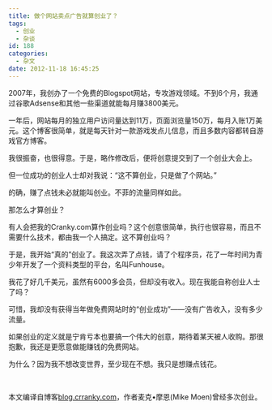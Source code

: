 ```yaml
---
title: 做个网站卖点广告就算创业了？
tags:
  - 创业
  - 杂谈
id: 188
categories:
  - 杂文
date: 2012-11-18 16:45:25
---
```


2007年，我创办了一个免费的Blogspot网站，专攻游戏领域。不到6个月，我通过谷歌Adsense和其他一些渠道就能每月赚3800美元。

一年后，网站每月的独立用户访问量达到11万，页面浏览量150万，每月入账1万美元。这个博客很简单，就是每天针对一款游戏发点儿信息，而且多数内容都转自游戏官方博客。

我很振奋，也很得意。于是，略作修改后，便将创意提交到了一个创业大会上。

但一位成功的创业人士却对我说：“这不算创业，只是做了个网站。”

的确，赚了点钱未必就能叫创业。不菲的流量同样如此。

那怎么才算创业？

有人会把我的Cranky.com算作创业吗？这个创意很简单，执行也很容易，而且不需要什么技术，都由我一个人搞定。这不算创业吗？

于是，我开始“真的”创业了。我这次弄了点钱，请了个程序员，花了一年时间为青少年开发了一个资料类型的平台，名叫Funhouse。

我花了好几千美元，虽然有6000多会员，但却没有收入。现在我能自称创业人士了吗？

可惜，我却没有获得当年做免费网站时的“创业成功”——没有广告收入，没有多少流量。

如果创业的定义就是宁肯亏本也要搞一个伟大的创意，期待着某天被人收购。那很抱歉，我还是更愿意做能赚钱的免费网站。

为什么？因为我不想改变世界，至少现在不想。我只是想赚点钱花。

&nbsp;

<span>本文编译自博客[blog.crranky.com](http://blog.crranky.com/startup/your-startup-is-not-a-startup-its-just-a-website/)</span><span>，作者麦克•摩恩(Mike Moen)曾经多次创业。</span>